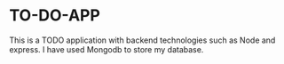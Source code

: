 # TO-DO-APP
This is a TODO application with backend technologies such as Node and express. I have used Mongodb to store my database.
